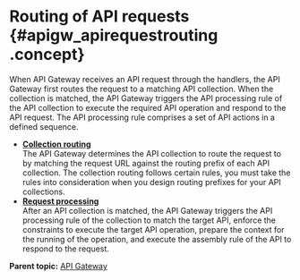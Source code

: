 # Routing of API requests {#apigw_apirequestrouting .concept}

When API Gateway receives an API request through the handlers, the API Gateway first routes the request to a matching API collection. When the collection is matched, the API Gateway triggers the API processing rule of the API collection to execute the required API operation and respond to the API request. The API processing rule comprises a set of API actions in a defined sequence.

-   **[Collection routing](apigw_apirequestrouting_collection.md)**  
The API Gateway determines the API collection to route the request to by matching the request URL against the routing prefix of each API collection. The collection routing follows certain rules, you must take the rules into consideration when you design routing prefixes for your API collections.
-   **[Request processing](apigw_apirequestrouting_apiprocessingrule.md)**  
After an API collection is matched, the API Gateway triggers the API processing rule of the collection to match the target API, enforce the constraints to execute the target API operation, prepare the context for the running of the operation, and execute the assembly rule of the API to respond to the request.

**Parent topic:** [API Gateway](apigw_overview.md)

